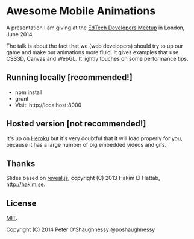 # Awesome Mobile Animations

A presentation I am giving at the [EdTech Developers Meetup](http://www.meetup.com/EdTech-Developers-Meetup/events/184368552/)
in London, June 2014.

The talk is about the fact that we (web developers) should try to up our game and make our animations more fluid.
It gives examples that use CSS3D, Canvas and WebGL. It lightly touches on some performance tips.


## Running locally [recommended!]

* npm install
* grunt
* Visit: http://localhost:8000

## Hosted version [not recommended!]

It's up on [Heroku](http://awesome-mobile-animations.herokuapp.com) but it's very doubtful that it will load properly
for you, because it has a large number of big embedded videos and gifs.

## Thanks

Slides based on [reveal.js](http://lab.hakim.se/reveal-js/), copyright (C) 2013 Hakim El Hattab, http://hakim.se.

## License

[MIT](LICENSE).

Copyright (C) 2014 Peter O'Shaughnessy @poshaughnessy
